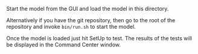 Start the model from the GUI and load the model in this directory.

Alternatively if you have the git repository, then go to the root of the
repository and invoke `bin/run.sh` to start the model.

Once the model is loaded just hit SetUp to test. The results of the tests will
be displayed in the Command Center window.
